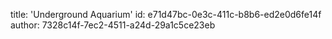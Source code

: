 title: 'Underground Aquarium'
id: e71d47bc-0e3c-411c-b8b6-ed2e0d6fe14f
author: 7328c14f-7ec2-4511-a24d-29a1c5ce23eb
